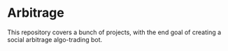 # Arbitrage
This repository covers a bunch of projects, with the end goal of creating a social arbitrage algo-trading bot.
